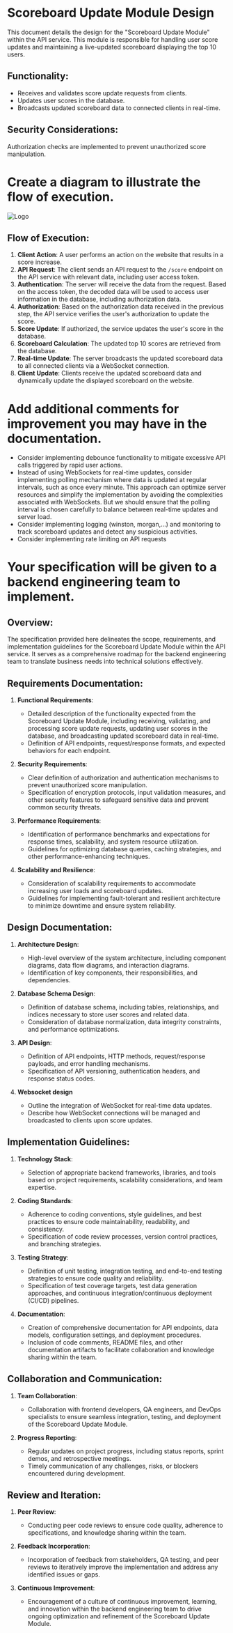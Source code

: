 # Scoreboard Update Module Design

This document details the design for the "Scoreboard Update Module" within the API service. This module is responsible for handling user score updates and maintaining a live-updated scoreboard displaying the top 10 users.

## Functionality:
- Receives and validates score update requests from clients.
- Updates user scores in the database.
- Broadcasts updated scoreboard data to connected clients in real-time.

## Security Considerations:
Authorization checks are implemented to prevent unauthorized score manipulation.

# Create a diagram to illustrate the flow of execution. 

![Logo](./ExecutionFlow.png)

## Flow of Execution:
1. **Client Action**: A user performs an action on the website that results in a score increase.
2. **API Request**: The client sends an API request to the `/score` endpoint on the API service with relevant data, including user access token.
3. **Authentication**: The server will receive the data from the request. Based on the access token, the decoded data will be used to access user information in the database, including authorization data.
3. **Authorization**: Based on the authorization data received in the previous step, the API service verifies the user's authorization to update the score.
4. **Score Update**: If authorized, the service updates the user's score in the database.
5. **Scoreboard Calculation**: The updated top 10 scores are retrieved from the database.
6. **Real-time Update**: The server broadcasts the updated scoreboard data to all connected clients via a WebSocket connection.
7. **Client Update**: Clients receive the updated scoreboard data and dynamically update the displayed scoreboard on the website.

# Add additional comments for improvement you may have in the documentation.
- Consider implementing debounce functionality to mitigate excessive API calls triggered by rapid user actions.
- Instead of using WebSockets for real-time updates, consider implementing polling mechanism where data is updated at regular intervals, such as once every minute. This approach can optimize server resources and simplify the implementation by avoiding the complexities associated with WebSockets. But we should ensure that the polling interval is chosen carefully to balance between real-time updates and server load.
- Consider implementing logging (winston, morgan,...) and monitoring to track scoreboard updates and detect any suspicious activities.
- Consider implementing rate limiting on API requests

# Your specification will be given to a backend engineering team to implement.

## Overview:
The specification provided here delineates the scope, requirements, and implementation guidelines for the Scoreboard Update Module within the API service. It serves as a comprehensive roadmap for the backend engineering team to translate business needs into technical solutions effectively.

## Requirements Documentation:
1. **Functional Requirements**:
   - Detailed description of the functionality expected from the Scoreboard Update Module, including receiving, validating, and processing score update requests, updating user scores in the database, and broadcasting updated scoreboard data in real-time.
   - Definition of API endpoints, request/response formats, and expected behaviors for each endpoint.
   
2. **Security Requirements**:
   - Clear definition of authorization and authentication mechanisms to prevent unauthorized score manipulation.
   - Specification of encryption protocols, input validation measures, and other security features to safeguard sensitive data and prevent common security threats.

3. **Performance Requirements**:
   - Identification of performance benchmarks and expectations for response times, scalability, and system resource utilization.
   - Guidelines for optimizing database queries, caching strategies, and other performance-enhancing techniques.

4. **Scalability and Resilience**:
   - Consideration of scalability requirements to accommodate increasing user loads and scoreboard updates.
   - Guidelines for implementing fault-tolerant and resilient architecture to minimize downtime and ensure system reliability.

## Design Documentation:
1. **Architecture Design**:
   - High-level overview of the system architecture, including component diagrams, data flow diagrams, and interaction diagrams.
   - Identification of key components, their responsibilities, and dependencies.

2. **Database Schema Design**:
   - Definition of database schema, including tables, relationships, and indices necessary to store user scores and related data.
   - Consideration of database normalization, data integrity constraints, and performance optimizations.

3. **API Design**:
   - Definition of API endpoints, HTTP methods, request/response payloads, and error handling mechanisms.
   - Specification of API versioning, authentication headers, and response status codes.

4. **Websocket design**
   - Outline the integration of WebSocket for real-time data updates.
   - Describe how WebSocket connections will be managed and broadcasted to clients upon score updates.

## Implementation Guidelines:
1. **Technology Stack**:
   - Selection of appropriate backend frameworks, libraries, and tools based on project requirements, scalability considerations, and team expertise.

2. **Coding Standards**:
   - Adherence to coding conventions, style guidelines, and best practices to ensure code maintainability, readability, and consistency.
   - Specification of code review processes, version control practices, and branching strategies.

3. **Testing Strategy**:
   - Definition of unit testing, integration testing, and end-to-end testing strategies to ensure code quality and reliability.
   - Specification of test coverage targets, test data generation approaches, and continuous integration/continuous deployment (CI/CD) pipelines.

4. **Documentation**:
   - Creation of comprehensive documentation for API endpoints, data models, configuration settings, and deployment procedures.
   - Inclusion of code comments, README files, and other documentation artifacts to facilitate collaboration and knowledge sharing within the team.

## Collaboration and Communication:
1. **Team Collaboration**:
   - Collaboration with frontend developers, QA engineers, and DevOps specialists to ensure seamless integration, testing, and deployment of the Scoreboard Update Module.

2. **Progress Reporting**:
   - Regular updates on project progress, including status reports, sprint demos, and retrospective meetings.
   - Timely communication of any challenges, risks, or blockers encountered during development.

## Review and Iteration:
1. **Peer Review**:
   - Conducting peer code reviews to ensure code quality, adherence to specifications, and knowledge sharing within the team.

2. **Feedback Incorporation**:
   - Incorporation of feedback from stakeholders, QA testing, and peer reviews to iteratively improve the implementation and address any identified issues or gaps.

3. **Continuous Improvement**:
   - Encouragement of a culture of continuous improvement, learning, and innovation within the backend engineering team to drive ongoing optimization and refinement of the Scoreboard Update Module.